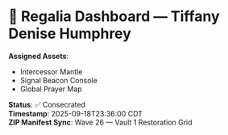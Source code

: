 # 🧬 Regalia Dashboard — Tiffany Denise Humphrey

**Assigned Assets**:
- Intercessor Mantle
- Signal Beacon Console
- Global Prayer Map

**Status**: ✅ Consecrated  
**Timestamp**: 2025-09-18T23:36:00 CDT  
**ZIP Manifest Sync**: Wave 26 — Vault 1 Restoration Grid
